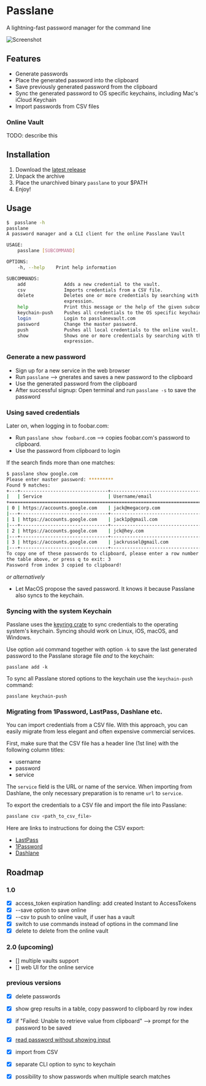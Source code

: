# Passlane

A lightning-fast password manager for the command line

![Screenshot](https://i.imgur.com/jCVJiLT.png)

## Features

- Generate passwords
- Place the generated password into the clipboard
- Save previously generated password from the clipboard
- Sync the generated password to OS specific keychains, including Mac's iCloud Keychain
- Import passwords from CSV files

### Online Vault

TODO: describe this

## Installation

1. Download the [latest release](https://github.com/anssip/passlane/releases)
2. Unpack the archive
3. Place the unarchived binary `passlane` to your $PATH
4. Enjoy!

## Usage

```bash
$  passlane -h
passlane
A password manager and a CLI client for the online Passlane Vault

USAGE:
    passlane [SUBCOMMAND]

OPTIONS:
    -h, --help    Print help information

SUBCOMMANDS:
    add              Adds a new credential to the vault.
    csv              Imports credentials from a CSV file.
    delete           Deletes one or more credentials by searching with the specified regular
                     expression.
    help             Print this message or the help of the given subcommand(s)
    keychain-push    Pushes all credentials to the OS specific keychain.
    login            Login to passlanevault.com
    password         Change the master password.
    push             Pushes all local credentials to the online vault.
    show             Shows one or more credentials by searching with the specified regular
                     expression.
```

### Generate a new password

- Sign up for a new service in the web browser
- Run `passlane` --> gnerates and saves a new password to the clipboard
- Use the generated password from the clipboard
- After successful signup: Open terminal and run `passlane -s` to save the password

### Using saved credentials

Later on, when logging in to foobar.com:

- Run `passlane show foobard.com` --> copies foobar.com's password to clipboard.
- Use the password from clipboard to login

If the search finds more than one matches:

```bash
$ passlane show google.com
Please enter master password: *********
Found 9 matches:
+---+--------------------------------+------------------------------------+
|   | Service                        | Username/email                     |
+=========================================================================+
| 0 | https://accounts.google.com    | jack@megacorp.com                  |
|---+--------------------------------+------------------------------------|
| 1 | https://accounts.google.com    | jack1p@gmail.com                   |
|---+--------------------------------+------------------------------------|
| 2 | https://accounts.google.com    | jck@hey.com                        |
|---+--------------------------------+------------------------------------|
| 3 | https://accounts.google.com    | jackrussel@gmail.com               |
|---+--------------------------------+------------------------------------|
To copy one of these passwords to clipboard, please enter a row number from
the table above, or press q to exit: 3
Password from index 3 copied to clipboard!
```

_or alternatively_

- Let MacOS propose the saved password. It knows it because Passlane also syncs to the keychain.

### Syncing with the system Keychain

Passlane uses the [keyring crate](https://crates.io/crates/keyring) to sync credentials to the operating system's keychain. Syncing should work on Linux, iOS, macOS, and Windows.

Use option `add` command together with option `-k` to save the last generated password to the Passlane storage file _and_ to the keychain:

```
passlane add -k
```

To sync all Passlane stored options to the keychain use the `keychain-push` command:

```
passlane keychain-push
```

### Migrating from 1Password, LastPass, Dashlane etc.

You can import credentials from a CSV file. With this approach, you can easily migrate from less elegant and often expensive commercial services.

First, make sure that the CSV file has a header line (1st line) with the following column titles:

- username
- password
- service

The `service` field is the URL or name of the service. When importing from Dashlane, the only necessary preparation is to rename `url` to `service`.

To export the credentials to a CSV file and import the file into Passlane:

```bash
passlane csv <path_to_csv_file>
```

Here are links to instructions for doing the CSV export:

- [LastPass](https://support.lastpass.com/help/how-do-i-nbsp-export-stored-data-from-lastpass-using-a-generic-csv-file)
- [1Password](https://support.1password.com/export/)
- [Dashlane](https://support.dashlane.com/hc/en-us/articles/202625092-Export-your-passwords-from-Dashlane)

## Roadmap

### 1.0

- [x] access_token expiration handling: add created Instant to AccessTokens
- [x] --save option to save online
- [x] --csv to push to online vault, if user has a vault
- [x] switch to use commands instead of options in the command line
- [x] delete to delete from the online vault

### 2.0 (upcoming)

- [] multiple vaults support
- [] web UI for the online service

### previous versions

- [x] delete passwords
- [x] show grep results in a table, copy password to clipboard by row index

- [x] if "Failed: Unable to retrieve value from clipboard" --> prompt for the password to be saved
- [x] [read password without showing input](https://stackoverflow.com/questions/28924134/how-can-i-get-password-input-without-showing-user-input)
- [x] import from CSV
- [x] separate CLI option to sync to keychain
- [x] possibility to show passwords when multiple search matches
